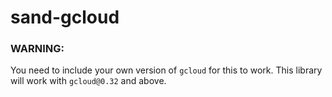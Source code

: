 # sand-gcloud

### WARNING:
You need to include your own version of `gcloud` for this to work. This library will work with `gcloud@0.32` and above.